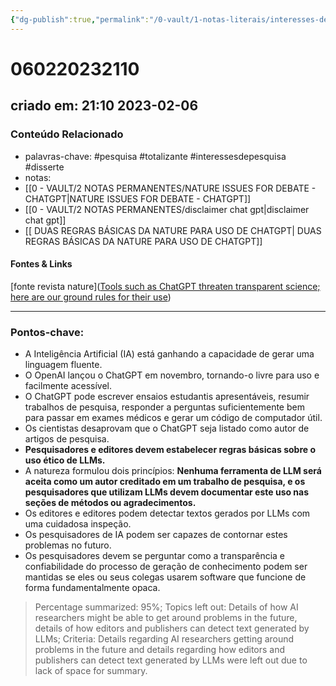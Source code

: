 ```yaml
---
{"dg-publish":true,"permalink":"/0-vault/1-notas-literais/interesses-de-pesquisa/duas-reagras-basicas-segundo-a-resvista-nature/","tags":["pesquisa","totalizante","interessesdepesquisa","disserte"],"dgHomeLink":true,"dgShowLocalGraph":true,"dgShowFileTree":true,"dgEnableSearch":true,"noteIcon":""}
---
```


# 060220232110
## criado em: 21:10 2023-02-06

### Conteúdo Relacionado
- palavras-chave: #pesquisa #totalizante #interessesdepesquisa #disserte
- notas: 
-  [[0 - VAULT/2 NOTAS PERMANENTES/NATURE ISSUES FOR DEBATE - CHATGPT\|NATURE ISSUES FOR DEBATE - CHATGPT]]
- [[0 - VAULT/2 NOTAS PERMANENTES/disclaimer chat gpt\|disclaimer chat gpt]]
- [[ DUAS REGRAS BÁSICAS DA NATURE PARA USO DE CHATGPT\| DUAS REGRAS BÁSICAS DA NATURE PARA USO DE CHATGPT]]
#### Fontes & Links
[fonte revista nature]([Tools such as ChatGPT threaten transparent science; here are our ground rules for their use](https://www.nature.com/articles/d41586-023-00191-1))

---


### Pontos-chave: 
- A Inteligência Artificial (IA) está ganhando a capacidade de gerar uma linguagem fluente. 
- O OpenAI lançou o ChatGPT em novembro, tornando-o livre para uso e facilmente acessível. 
- O ChatGPT pode escrever ensaios estudantis apresentáveis, resumir trabalhos de pesquisa, responder a perguntas suficientemente bem para passar em exames médicos e gerar um código de computador útil. 
- Os cientistas desaprovam que o ChatGPT seja listado como autor de artigos de pesquisa. 
- **Pesquisadores e editores devem estabelecer regras básicas sobre o uso ético de LLMs.** 
- A natureza formulou dois princípios: **Nenhuma ferramenta de LLM será aceita como um autor creditado em um trabalho de pesquisa, e os pesquisadores que utilizam LLMs devem documentar este uso nas seções de métodos ou agradecimentos.** 
- Os editores e editores podem detectar textos gerados por LLMs com uma cuidadosa inspeção. 
- Os pesquisadores de IA podem ser capazes de contornar estes problemas no futuro. 
- Os pesquisadores devem se perguntar como a transparência e confiabilidade do processo de geração de conhecimento podem ser mantidas se eles ou seus colegas usarem software que funcione de forma fundamentalmente opaca. 

>Percentage summarized: 95%; Topics left out: Details of how AI researchers might be able to get around problems in the future, details of how editors and publishers can detect text generated by LLMs; Criteria: Details regarding AI researchers getting around problems in the future and details regarding how editors and publishers can detect text generated by LLMs were left out due to lack of space for summary.
